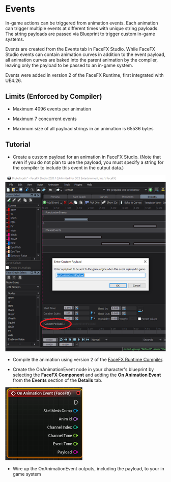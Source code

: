 Events
=======

In-game actions can be triggered from animation events.  Each animation can trigger multiple events at different times with unique string payloads.  The string payloads are passed via Blueprint to trigger custom in-game systems.

Events are created from the Events tab in FaceFX Studio.  While FaceFX Studio events can contain animation curves in addition to the event payload, all animation curves are baked into the parent animation by the compiler, leaving only the payload to be passed to an in-game system.

Events were added in version 2 of the FaceFX Runtime, first integrated with UE4.26.

Limits (Enforced by Compiler)
-----------------------------

+ Maximum 4096 events per animation

+ Maximum 7 concurrent events 

+ Maximum size of all payload strings in an animation is 65536 bytes


Tutorial
--------

+ Create a custom payload for an animation in FaceFX Studio. (Note that even if you do not plan to use the payload, you must specify a string for the compiler to include this event in the output data.)

<img src="Images/CustomPayload.png" width="689">

+ Compile the animation using version 2 of the [FaceFX Runtime Compiler](RequirementsAndKeyConcepts.md).

+ Create the OnAnimationEvent node in your character's blueprint by selecting the **FaceFX Component** and adding the **On Animation Event** from the **Events** section of the **Details** tab. 

<img src="Images/OnAnimationEvent.png" width="242">

+ Wire up the OnAnimationEvent outputs, including the payload, to your in game system
